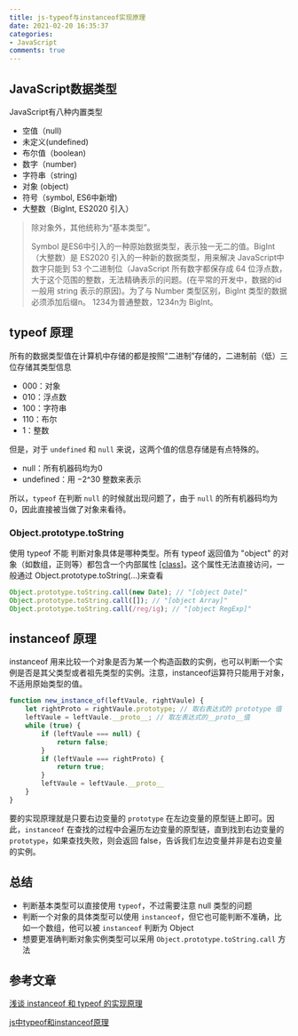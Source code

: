 ```yaml
---
title: js-typeof与instanceof实现原理
date: 2021-02-20 16:35:37
categories:
- JavaScript
comments: true
---
```


## JavaScript数据类型

JavaScript有八种内置类型

- 空值（null)
- 未定义(undefined)
- 布尔值（boolean)
- 数字（number)
- 字符串（string)
- 对象 (object)
- 符号（symbol, ES6中新增)
- 大整数（BigInt, ES2020 引入）

> 除对象外，其他统称为“基本类型”。
>
> Symbol 是ES6中引入的一种原始数据类型，表示独一无二的值。BigInt（大整数）是 ES2020 引入的一种新的数据类型，用来解决 JavaScript中数字只能到 53 个二进制位（JavaScript 所有数字都保存成 64 位浮点数，大于这个范围的整数，无法精确表示的问题。(在平常的开发中，数据的id 一般用 string 表示的原因)。为了与 Number 类型区别，BigInt 类型的数据必须添加后缀n。 1234为普通整数，1234n为 BigInt。

<!-- more -->



## typeof 原理

所有的数据类型值在计算机中存储的都是按照“二进制”存储的，二进制前（低）三位存储其类型信息

- 000：对象
- 010：浮点数
- 100：字符串
- 110：布尔
- 1：整数

但是，对于 `undefined` 和 `null` 来说，这两个值的信息存储是有点特殊的。

- null：所有机器码均为0
- undefined：用 −2^30 整数来表示

所以，`typeof` 在判断 `null` 的时候就出现问题了，由于 `null` 的所有机器码均为0，因此直接被当做了对象来看待。

### Object.prototype.toString

使用 typeof 不能 判断对象具体是哪种类型。所有 typeof 返回值为 "object" 的对象（如数组，正则等）都包含一个内部属性 [[class]](我们可以把它看做一个内部的分类)。这个属性无法直接访问，一般通过 Object.prototype.toString(...)来查看

```js
Object.prototype.toString.call(new Date); // "[object Date]"
Object.prototype.toString.call([]); // "[object Array]"
Object.prototype.toString.call(/reg/ig); // "[object RegExp]"
```



## instanceof 原理

instanceof 用来比较一个对象是否为某一个构造函数的实例，也可以判断一个实例是否是其父类型或者祖先类型的实例。注意，instanceof运算符只能用于对象，不适用原始类型的值。

```js
function new_instance_of(leftVaule, rightVaule) { 
    let rightProto = rightVaule.prototype; // 取右表达式的 prototype 值
    leftVaule = leftVaule.__proto__; // 取左表达式的__proto__值
    while (true) {
    	if (leftVaule === null) {
            return false;	
        }
        if (leftVaule === rightProto) {
            return true;	
        } 
        leftVaule = leftVaule.__proto__ 
    }
}
```

要的实现原理就是只要右边变量的 `prototype` 在左边变量的原型链上即可。因此，`instanceof` 在查找的过程中会遍历左边变量的原型链，直到找到右边变量的 `prototype`，如果查找失败，则会返回 false，告诉我们左边变量并非是右边变量的实例。



## 总结

- 判断基本类型可以直接使用 `typeof`，不过需要注意 null 类型的问题
- 判断一个对象的具体类型可以使用 `instanceof`，但它也可能判断不准确，比如一个数组，他可以被 `instanceof` 判断为 Object
- 想要更准确判断对象实例类型可以采用 `Object.prototype.toString.call` 方法



## 参考文章

[浅谈 instanceof 和 typeof 的实现原理](https://juejin.cn/post/6844903613584654344)

[js中typeof和instanceof原理](https://www.cnblogs.com/Qooo/p/13847948.html)